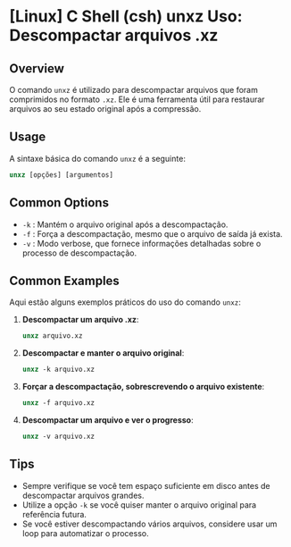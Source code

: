 # [Linux] C Shell (csh) unxz Uso: Descompactar arquivos .xz

## Overview
O comando `unxz` é utilizado para descompactar arquivos que foram comprimidos no formato `.xz`. Ele é uma ferramenta útil para restaurar arquivos ao seu estado original após a compressão.

## Usage
A sintaxe básica do comando `unxz` é a seguinte:

```csh
unxz [opções] [argumentos]
```

## Common Options
- `-k` : Mantém o arquivo original após a descompactação.
- `-f` : Força a descompactação, mesmo que o arquivo de saída já exista.
- `-v` : Modo verbose, que fornece informações detalhadas sobre o processo de descompactação.

## Common Examples
Aqui estão alguns exemplos práticos do uso do comando `unxz`:

1. **Descompactar um arquivo .xz**:
   ```csh
   unxz arquivo.xz
   ```

2. **Descompactar e manter o arquivo original**:
   ```csh
   unxz -k arquivo.xz
   ```

3. **Forçar a descompactação, sobrescrevendo o arquivo existente**:
   ```csh
   unxz -f arquivo.xz
   ```

4. **Descompactar um arquivo e ver o progresso**:
   ```csh
   unxz -v arquivo.xz
   ```

## Tips
- Sempre verifique se você tem espaço suficiente em disco antes de descompactar arquivos grandes.
- Utilize a opção `-k` se você quiser manter o arquivo original para referência futura.
- Se você estiver descompactando vários arquivos, considere usar um loop para automatizar o processo.